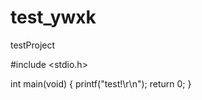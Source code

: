 # test_ywxk
testProject

#include <stdio.h>

int main(void)
{
    printf("test!\r\n");
	return 0;
}
